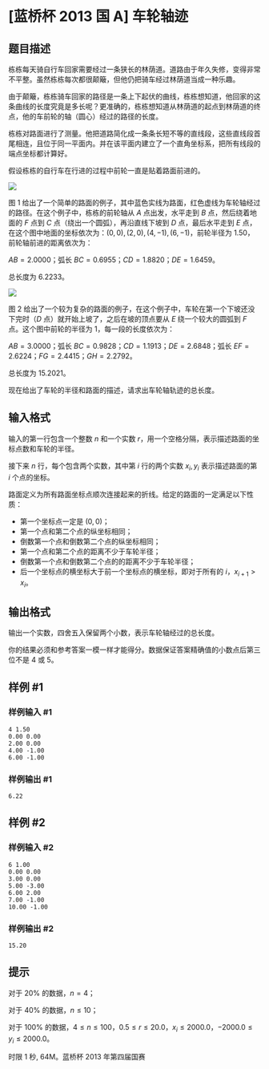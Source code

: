 # [蓝桥杯 2013 国 A] 车轮轴迹

## 题目描述

栋栋每天骑自行车回家需要经过一条狭长的林荫道。道路由于年久失修，变得非常不平整。虽然栋栋每次都很颠簸，但他仍把骑车经过林荫道当成一种乐趣。

由于颠簸，栋栋骑车回家的路径是一条上下起伏的曲线，栋栋想知道，他回家的这条曲线的长度究竟是多长呢？更准确的，栋栋想知道从林荫道的起点到林荫道的终点，他的车前轮的轴（圆心）经过的路径的长度。

栋栋对路面进行了测量。他把道路简化成一条条长短不等的直线段，这些直线段首尾相连，且位于同一平面内。并在该平面内建立了一个直角坐标系，把所有线段的端点坐标都计算好。

假设栋栋的自行车在行进的过程中前轮一直是贴着路面前进的。

![](https://cdn.luogu.com.cn/upload/image_hosting/1vb89irr.png)

图 $1$ 给出了一个简单的路面的例子，其中蓝色实线为路面，红色虚线为车轮轴经过的路径。在这个例子中，栋栋的前轮轴从 $A$ 点出发，水平走到 $B$ 点，然后绕着地面的 $F$ 点到 $C$ 点（绕出一个圆弧），再沿直线下坡到 $D$ 点，最后水平走到 $E$ 点，在这个图中地面的坐标依次为：$(0,0),(2,0),(4,-1),(6,-1)$，前轮半径为 $1.50$，前轮轴前进的距离依次为：

$AB=2.0000$；弧长 $BC=0.6955$；$CD=1.8820$；$DE=1.6459$。

总长度为 $6.2233$。

![](https://cdn.luogu.com.cn/upload/image_hosting/z166vjw7.png)

图 $2$ 给出了一个较为复杂的路面的例子，在这个例子中，车轮在第一个下坡还没下完时（$D$ 点）就开始上坡了，之后在坡的顶点要从 $E$ 绕一个较大的圆弧到 $F$ 点。这个图中前轮的半径为 $1$，每一段的长度依次为：

$AB=3.0000$；弧长 $BC=0.9828$；$CD=1.1913$；$DE=2.6848$；弧长 $EF=2.6224$；$FG=2.4415$；$GH=2.2792$。

总长度为 $15.2021$。

现在给出了车轮的半径和路面的描述，请求出车轮轴轨迹的总长度。

## 输入格式

输入的第一行包含一个整数 $n$ 和一个实数 $r$，用一个空格分隔，表示描述路面的坐标点数和车轮的半径。

接下来 $n$ 行，每个包含两个实数，其中第 $i$ 行的两个实数 $x_i,y_i$ 表示描述路面的第 $i$ 个点的坐标。

路面定义为所有路面坐标点顺次连接起来的折线。给定的路面的一定满足以下性质：

* 第一个坐标点一定是 $(0,0)$；
* 第一个点和第二个点的纵坐标相同；
* 倒数第一个点和倒数第二个点的纵坐标相同；
* 第一个点和第二个点的距离不少于车轮半径；
* 倒数第一个点和倒数第二个点的的距离不少于车轮半径；
* 后一个坐标点的横坐标大于前一个坐标点的横坐标，即对于所有的 $i$，$x_{i+1}>x_i$。

## 输出格式

输出一个实数，四舍五入保留两个小数，表示车轮轴经过的总长度。

你的结果必须和参考答案一模一样才能得分。数据保证答案精确值的小数点后第三位不是 $4$ 或 $5$。

## 样例 #1

### 样例输入 #1
```
4 1.50
0.00 0.00
2.00 0.00
4.00 -1.00
6.00 -1.00
```

### 样例输出 #1

```
6.22
```

## 样例 #2

### 样例输入 #2
```
6 1.00
0.00 0.00
3.00 0.00
5.00 -3.00
6.00 2.00
7.00 -1.00
10.00 -1.00
```

### 样例输出 #2

```
15.20
```

## 提示

对于 $20\%$ 的数据，$n=4$；

对于 $40\%$ 的数据，$n \le 10$；

对于 $100\%$ 的数据，$4 \le n \le 100$，$0.5 \le r \le 20.0$，$x_i \le 2000.0$，$-2000.0 \le y_i \le 2000.0$。

时限 1 秒, 64M。蓝桥杯 2013 年第四届国赛
